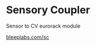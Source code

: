 # Sensory Coupler  
Sensor to CV eurorack module  
  
[bleeplabs.com/sc](https://bleeplabs.com/sc/)
